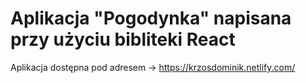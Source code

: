 Aplikacja "Pogodynka" napisana przy użyciu bibliteki React
=======
Aplikacja dostępna pod adresem -> 
https://krzosdominik.netlify.com/
